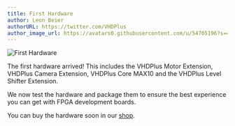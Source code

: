 ```yaml
---
title: First Hardware
author: Leon Beier
authorURL: https://twitter.com/VHDPlus
author_image_url: https://avatars0.githubusercontent.com/u/54705196?s=460&v=4
---
```



![First Hardware](/img/blog/2020-09-19/P1000531.JPG)

The first hardware arrived! This includes the VHDPlus Motor Extension, VHDPlus Camera Extension, VHDPlus Core MAX10 and the VHDPlus Level Shifter Extension.

We now test the hardware and package them to ensure the best experience you can get with FPGA development boards.

You can buy the hardware soon in our [shop](https://shop.vhdplus.com/).
